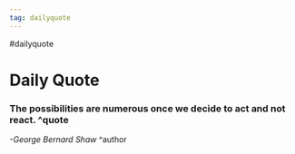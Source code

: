 ```yaml
---
tag: dailyquote
---
```


#dailyquote

# Daily Quote

### The possibilities are numerous once we decide to act and not react. ^quote
*-George Bernard Shaw* ^author
